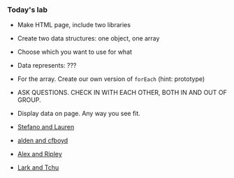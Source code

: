 ### Today's lab
 - Make HTML page, include two libraries
 - Create two data structures: one object, one array
 - Choose which you want to use for what
 - Data represents: ???
 - For the array. Create our own version of `forEach` (hint: prototype)
 - ASK QUESTIONS. CHECK IN WITH EACH OTHER, BOTH IN AND OUT OF GROUP.
 - Display data on page. Any way you see fit.

 - [Stefano and Lauren](https://github.com/StefanoDeVuono/todays_lab)
 - [alden and cfboyd](https://github.com/miamiww/knightsFU)
 - [Alex and Ripley](https://github.com/apenman/CCI/tree/master/28jan)
 - [Lark and Tchu](https://github.com/sabrichu/2017-01-28-lab)
